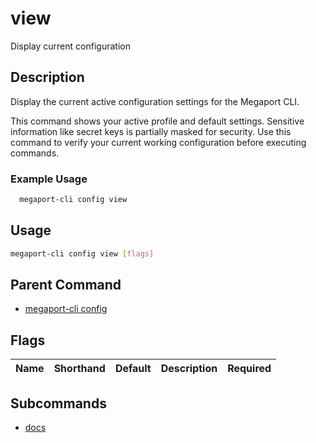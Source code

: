 # view

Display current configuration

## Description

Display the current active configuration settings for the Megaport CLI.

This command shows your active profile and default settings. Sensitive information like secret keys is partially masked for security. Use this command to verify your current working configuration before executing commands.

### Example Usage

```sh
  megaport-cli config view
```

## Usage

```sh
megaport-cli config view [flags]
```


## Parent Command

* [megaport-cli config](megaport-cli_config.md)
## Flags

| Name | Shorthand | Default | Description | Required |
|------|-----------|---------|-------------|----------|

## Subcommands
* [docs](megaport-cli_config_view_docs.md)

